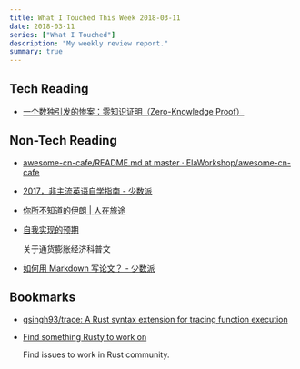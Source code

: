 ```yaml
---
title: What I Touched This Week 2018-03-11
date: 2018-03-11
series: ["What I Touched"]
description: "My weekly review report."
summary: true
---
```



## Tech Reading

* [一个数独引发的惨案：零知识证明（Zero-Knowledge Proof）](https://zhuanlan.zhihu.com/p/34072069?from=timeline&isappinstalled=0)

<!--more-->

## Non-Tech Reading

* [awesome-cn-cafe/README.md at master · ElaWorkshop/awesome-cn-cafe](https://github.com/ElaWorkshop/awesome-cn-cafe/blob/master/README.md)
* [2017，非主流英语自学指南 - 少数派](https://sspai.com/post/43410)
* [你所不知道的伊朗 | 人在旅途](https://zh.cyaontheroad.com/post/155712858851/%E4%BD%A0%E6%89%80%E4%B8%8D%E7%9F%A5%E9%81%93%E7%9A%84%E4%BC%8A%E6%9C%97)
* [自我实现的预期](https://mp.weixin.qq.com/s/LB0cG1PXBYMgLyaWGZzRGQ)

    关于通货膨胀经济科普文

* [如何用 Markdown 写论文？ - 少数派](https://sspai.com/post/43471)

## Bookmarks

* [gsingh93/trace: A Rust syntax extension for tracing function execution](https://github.com/gsingh93/trace)
* [Find something Rusty to work on](https://www.rustaceans.org/findwork/starters)

    Find issues to work in Rust community.
